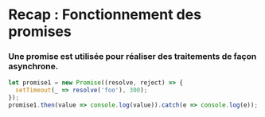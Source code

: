 <!-- .slide: class="with-code" -->

# Recap : Fonctionnement des promises

### Une promise est utilisée pour réaliser des traitements de façon asynchrone.

```javascript
let promise1 = new Promise((resolve, reject) => {
  setTimeout(_ => resolve('foo'), 300);
});
promise1.then(value => console.log(value)).catch(e => console.log(e));
```

<!-- .element: class="big-code" -->
